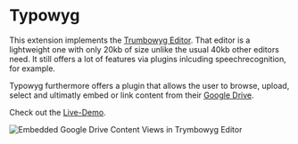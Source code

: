 # Typowyg

This extension implements the [Trumbowyg Editor](https://alex-d.github.io/Trumbowyg/). That editor is a lightweight one with only 20kb of size unlike the usual 40kb other editors need. It still offers a lot of features via plugins inlcuding speechrecognition, for example.

Typowyg furthermore offers a plugin that allows the user to browse, upload, select and ultimatly embed or link content from their [Google Drive](https://drive.google.com/drive/u/0/).

Check out the [Live-Demo](https://waxcode.net/projects/sites/demo-typowyg).

![Embedded Google Drive Content Views in Trymbowyg Editor](https://waxcode.net/fileadmin/user_upload/EmbeddedViewing.png)
